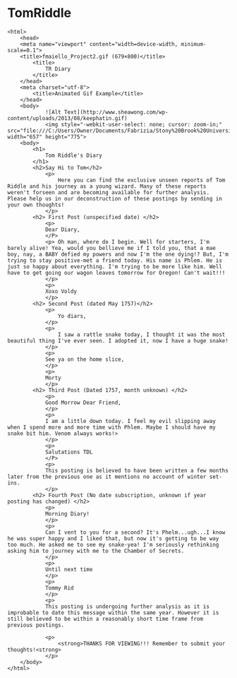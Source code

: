 # TomRiddle
<!DOCTYPE>
    <html>
        <head>
        <meta name="viewport" content="width=device-width, minimum-scale=0.1">
        <title>fmaiello_Project2.gif (679×800)</title>
            <title>
                TR Diary
            </title>
        </head>
        <meta charset="utf-8">
            <title>Animated Gif Example</title>
        </head>
        <body>
                ![Alt Text](http://www.sheawong.com/wp-content/uploads/2013/08/keephatin.gif)
                <img style="-webkit-user-select: none; cursor: zoom-in;" src="file:///C:/Users/Owner/Documents/Fabrizia/Stony%20Brook%20University/Super%20Senior%20Classes/ARS%20327/Assignment%203/fmaiello_Project2.gif" width="657" height="775">
        <body>
            <h1>
                Tom Riddle's Diary
            </h1>
            <h2>Say Hi to Tom</h2>
                <p>
                    Here you can find the exclusive unseen reports of Tom Riddle and his journey as a young wizard. Many of these reports weren't forseen and are becoming available for further analysis. Please help us in our deconstruction of these postings by sending in your own thoughts!  
                </p>
            <h2> First Post (unspecified date) </h2>
                <p>
                Dear Diary,
                </P>    
                <p> Oh man, where do I begin. Well for starters, I'm barely alive! Yea, would you bellieve me if I told you, that a mae boy, nay, a BABY defied my powers and now I'm the one dying!? But, I'm trying to stay positive-met a friend today. His name is Phlem. He is just so happy about everything. I'm trying to be more like him. Well have to get going our wagon leaves tomorrow for Oregon! Can't wait!!!
                </p>
                <p>
                Xoxo Voldy
                </p>
            <h2> Second Post (dated May 1757)</h2>
                <p>
                    Yo diars,
                </p>
                <p>
                    I saw a rattle snake today, I thought it was the most beautiful thing I've ever seen. I adopted it, now I have a huge snake!
                </p>
                <p>
                See ya on the home slice,
                </p>
                <p>
                Morty
                </p>
            <h2> Third Post (Dated 1757, month unknown) </h2>
                <p>
                Good Morrow Dear Friend,
                </p>
                <p>
                I am a little down today. I feel my evil slipping away when I spend more and more time with Phlem. Maybe I should have my snake bit him. Venom always works!>
                </p>
                <p>
                Salutations TDL
                </P>
                <p>
                This posting is believed to have been written a few months later from the previous one as it mentions no account of winter set-ins. 
                </p>
            <h2> Fourth Post (No date subscription, unknown if year posting has changed) </h2>
                <p>
                Morning Diary!
                </p>
                <p>
                Can I vent to you for a second? It's Phelm...ugh...I know he was super happy and I liked that, but now it's getting to be way too much. He asked me to see my snake-yea! I'm seriously rethinking asking him to journey with me to the Chamber of Secrets.
                </p>
                <p>
                Until next time
                </p>
                <p>
                Tommy Rid
                </p>
                <p>
                This posting is undergoing further analysis as it is improbable to date this message within the same year. However it is still believed to be within a reasonably short time frame from previous postings.
            
                <p>
                    <strong>THANKS FOR VIEWING!!! Remember to submit your thoughts!<strong>
                </p>
        </body>
    </html>
